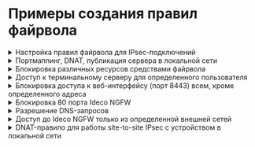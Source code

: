 # Примеры создания правил файрвола

<details>

<summary>Настройка правил файрвола для IPsec-подключений</summary>

Чтобы настроить правило файрвола для IPsec-подключений, выберите в поле **Зона источника** или **Зона назначения** настроенное IPsec-подключение.

</details>

<details>

<summary>Портмаппинг, DNAT, публикация сервера в локальной сети</summary>

Примеры данных настроек подробно описаны в статьях раздела [Публикация ресурсов](/settings/publishing-resources/README.md).

</details>

<details>

<summary>Блокировка различных ресурсов средствами файрвола</summary>

Вопросы блокировки различных ресурсов: программ удаленного управления (AmmyAdmin и TeamViewer), мессенджеров и другого ПО - описаны в разделе [Блокировка популярных ресурсов](/recipes/popular-recipes/blocking-popular-resources.md).

</details>

<details>

<summary>Доступ к терминальному серверу для определенного пользователя</summary>

1\. На вкладке **FORWARD** нажмите **Добавить**.

2\. Заполните следующие поля:

* **Протокол** - выберите TCP;
* **Адрес** - выберите пользователя или группу пользователей;
* **Назначения** - укажите адрес терминального сервера;
* **Порты назначения** - укажите порт 3389;
* **Действие** - Разрешить;
* **Дополнительно** - включите правило.

![](/.gitbook/assets/firewall28.png)

3\. Нажмите **Добавить**.

</details>

<details>

<summary>Блокировка доступа к веб-интерфейсу (порт 8443) всем, кроме определенного адреса</summary>

1\. Перейдите в раздел **Правил трафика -> Файрвол**.

2\. Перейдите на вкладку **INPUT**.

3\. Создайте правило, заполнив поля, как на скриншоте, и включите его:

![](/.gitbook/assets/firewall23.png)

* Доступ к веб-интерфейсу будет разрешен только с IP-адреса **192.168.1.120**.
* **192.168.1.1** - IP-адрес Ideco NGFW в локальной сети.

</details>

<details>

<summary>Блокировка 80 порта Ideco NGFW</summary>

**80 TCP порт используется для выпуска сертификатов Let`s Encrypt**.

1\. Перейдите в раздел **Правил трафика -> Файрвол**.

2\. Перейдите на вкладку **INPUT**.

3\. Создайте правило, заполнив поля, как на скриншоте, и включите его:

![](/.gitbook/assets/firewall24.png)

</details>

<details>

<summary>Разрешение DNS-запросов</summary>

1\. Перейдите в раздел **Правил трафика -> Файрвол**.

2\. Перейдите на вкладку **FORWARD**.

3\. Создайте правило, заполнив поля, как на скриншоте, и включите его:

![](/.gitbook/assets/firewall25.png)

**Для работы протокола DNS может быть не достаточно правила с протоколом UDP, поскольку DNS использует в качестве транспорта не только UDP, но и TCP**. Для решения задачи создайте аналогичное правило с протоколом TCP, используя кнопку **Клонировать** в таблице правил.

</details>

<details>

<summary>Доступ до Ideco NGFW только из определенной внешней сетей</summary>

1\. Перейдите в раздел **Правил трафика -> Файрвол**.

2\. Перейдите на вкладку **INPUT**.

3\. Создайте правило, заполнив поля, как на скриншоте, и включите его:

![](/.gitbook/assets/firewall26.png)

**Правило разрешит трафик до Ideco NGFW из внешней сети 51.25.89.0/24**.

</details>

<details>

<summary>DNAT-правило для работы site-to-site IPsec с устройством в локальной сети</summary>

1\. Перейдите в раздел **Правил трафика -> Файрвол**.

2\. Перейдите на вкладку **DNAT**.

3\. Создайте правило, заполнив поля, как на скриншоте, и включите его:

![](/.gitbook/assets/firewall27.png)

* **5.120.1.25** - IP-адрес Ideco NGFW во внешней сети.
* **192.168.1.50** - IP-адрес устройства в локальной сети.

**Для полноценной работы IPsec создайте такое же правило с протоколом AH, нажав Клонировать**. Помимо этого нужно создать DNAT-правило с протоколом UDP и портами 500,4500.

</details>